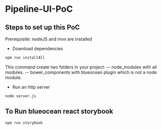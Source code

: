# Pipeline-UI-PoC

Steps to set up this PoC
--------------
Prerequisite: nodeJS and mvn are installed

 * Download dependencies
```sh
npm run installAll
```
This command create two folders in your project:
 -- node_modules with all modules.
 -- bower_components with blueocean plugin which is not a node module.

 * Run an http server
```sh
node server.js
```


To Run blueocean react storybook
--------------
```sh
npm run storybook
```